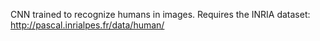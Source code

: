 CNN trained to recognize humans in images. Requires the INRIA dataset: http://pascal.inrialpes.fr/data/human/ 
